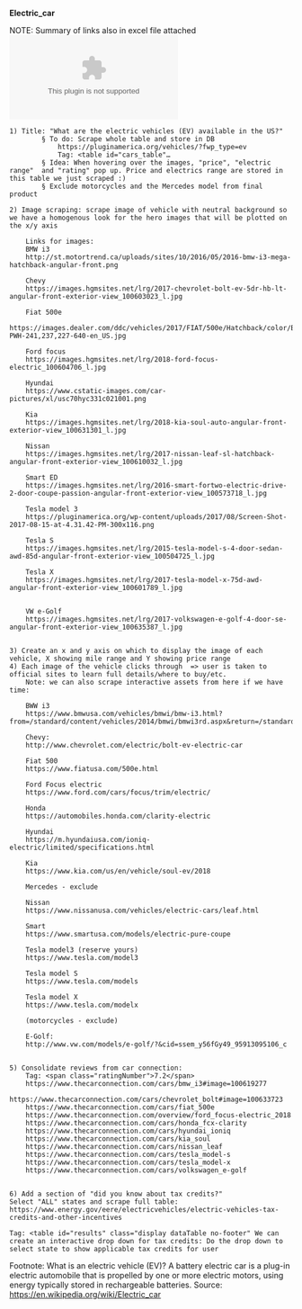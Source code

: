 **Electric_car**
    
NOTE: Summary of links also in excel file attached
![Links](Links.xlsx)

    1) Title: "What are the electric vehicles (EV) available in the US?"
			§ To do: Scrape whole table and store in DB
				https://pluginamerica.org/vehicles/?fwp_type=ev
				Tag: <table id="cars_table"…
			§ Idea: When hovering over the images, "price", "electric range"  and "rating" pop up. Price and electrics range are stored in this table we just scraped :)
			§ Exclude motorcycles and the Mercedes model from final product
		
	2) Image scraping: scrape image of vehicle with neutral background so we have a homogenous look for the hero images that will be plotted on the x/y axis
	
		Links for images:
		BMW i3
		http://st.motortrend.ca/uploads/sites/10/2016/05/2016-bmw-i3-mega-hatchback-angular-front.png
		
		Chevy
		https://images.hgmsites.net/lrg/2017-chevrolet-bolt-ev-5dr-hb-lt-angular-front-exterior-view_100603023_l.jpg
		
		Fiat 500e
		https://images.dealer.com/ddc/vehicles/2017/FIAT/500e/Hatchback/color/Bianco%20Perla-PWH-241,237,227-640-en_US.jpg
		
		Ford focus
		https://images.hgmsites.net/lrg/2018-ford-focus-electric_100604706_l.jpg
		
		Hyundai
		https://www.cstatic-images.com/car-pictures/xl/usc70hyc331c021001.png
		
		Kia
		https://images.hgmsites.net/lrg/2018-kia-soul-auto-angular-front-exterior-view_100631301_l.jpg
		
		Nissan
		https://images.hgmsites.net/lrg/2017-nissan-leaf-sl-hatchback-angular-front-exterior-view_100610032_l.jpg
		
		Smart ED
		https://images.hgmsites.net/lrg/2016-smart-fortwo-electric-drive-2-door-coupe-passion-angular-front-exterior-view_100573718_l.jpg
		
		Tesla model 3
		https://pluginamerica.org/wp-content/uploads/2017/08/Screen-Shot-2017-08-15-at-4.31.42-PM-300x116.png
		
		Tesla S
		https://images.hgmsites.net/lrg/2015-tesla-model-s-4-door-sedan-awd-85d-angular-front-exterior-view_100504725_l.jpg
		
		Tesla X
		https://images.hgmsites.net/lrg/2017-tesla-model-x-75d-awd-angular-front-exterior-view_100601789_l.jpg
		
		
		VW e-Golf
		https://images.hgmsites.net/lrg/2017-volkswagen-e-golf-4-door-se-angular-front-exterior-view_100635387_l.jpg
	
	
	3) Create an x and y axis on which to display the image of each vehicle, X showing mile range and Y showing price range
	4) Each image of the vehicle clicks through  => user is taken to official sites to learn full details/where to buy/etc.
		Note: we can also scrape interactive assets from here if we have time:

		BWW i3
		https://www.bmwusa.com/vehicles/bmwi/bmw-i3.html?from=/standard/content/vehicles/2014/bmwi/bmwi3rd.aspx&return=/standard/content/vehicles/2014/bmwi/bmwi3rd.aspx
		
		Chevy:
		http://www.chevrolet.com/electric/bolt-ev-electric-car
		
		Fiat 500
		https://www.fiatusa.com/500e.html
		
		Ford Focus electric
		https://www.ford.com/cars/focus/trim/electric/
		
		Honda
		https://automobiles.honda.com/clarity-electric
		
		Hyundai
		https://m.hyundaiusa.com/ioniq-electric/limited/specifications.html
		
		Kia
		https://www.kia.com/us/en/vehicle/soul-ev/2018
		
		Mercedes - exclude
		
		Nissan
		https://www.nissanusa.com/vehicles/electric-cars/leaf.html
		
		Smart
		https://www.smartusa.com/models/electric-pure-coupe
		
		Tesla model3 (reserve yours)
		https://www.tesla.com/model3
		
		Tesla model S
		https://www.tesla.com/models
		
		Tesla model X
		https://www.tesla.com/modelx
		
		(motorcycles - exclude)
		
		E-Golf:
		http://www.vw.com/models/e-golf/?&cid=ssem_y56fGy49_95913095106_c


	5) Consolidate reviews from car connection:
		Tag: <span class="ratingNumber">7.2</span>
		https://www.thecarconnection.com/cars/bmw_i3#image=100619277
		https://www.thecarconnection.com/cars/chevrolet_bolt#image=100633723
		https://www.thecarconnection.com/cars/fiat_500e
		https://www.thecarconnection.com/overview/ford_focus-electric_2018
		https://www.thecarconnection.com/cars/honda_fcx-clarity
		https://www.thecarconnection.com/cars/hyundai_ioniq
		https://www.thecarconnection.com/cars/kia_soul
		https://www.thecarconnection.com/cars/nissan_leaf
		https://www.thecarconnection.com/cars/tesla_model-s
		https://www.thecarconnection.com/cars/tesla_model-x
		https://www.thecarconnection.com/cars/volkswagen_e-golf
		
		
	6) Add a section of "did you know about tax credits?"
	Select "ALL" states and scrape full table:
	https://www.energy.gov/eere/electricvehicles/electric-vehicles-tax-credits-and-other-incentives
	
	Tag: <table id="results" class="display dataTable no-footer" We can create an interactive drop down for tax credits: Do the drop down to select state to show applicable tax credits for user

Footnote:
What is an electric vehicle (EV)?  A battery electric car is a plug-in electric automobile that is propelled by one or more electric motors, using energy typically stored in rechargeable batteries. Source: 
https://en.wikipedia.org/wiki/Electric_car


